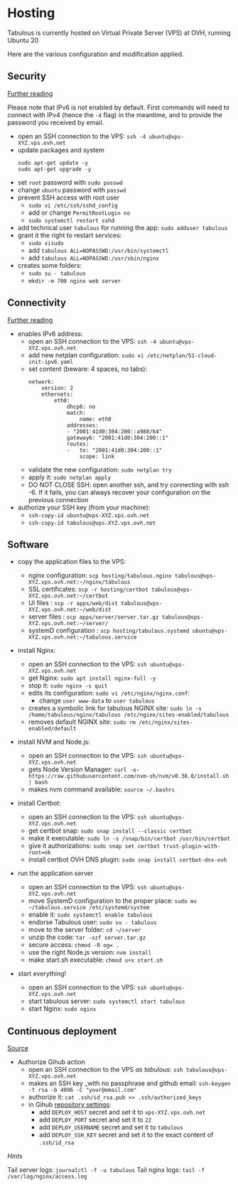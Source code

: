 # Hosting

Tabulous is currently hosted on Virtual Private Server (VPS) at OVH, running Ubuntu 20

Here are the various configuration and modification applied.

## Security

[Further reading](https://docs.ovh.com/fr/vps/conseils-securisation-vps/)

Please note that IPv6 is not enabled by default.
First commands will need to connect with IPv4 (hence the `-4` flag) in the meantime, and to provide the password you received by email.

- open an SSH connection to the VPS: `ssh -4 ubuntu@vps-XYZ.vps.ovh.net`
- update packages and system
  ```shell
  sudo apt-get update -y
  sudo apt-get upgrade -y
  ```
- set `root` password with `sudo passwd`
- change `ubuntu` password with `passwd`
- prevent SSH access with root user
  - `sudo vi /etc/ssh/sshd_config`
  - add or change `PermitRootLogin no`
  - `sudo systemctl restart sshd`
- add technical user `tabulous` for running the app: `sudo adduser tabulous`
- grant it the right to restart services:
  - `sudo visudo`
  - add `tabulous ALL=NOPASSWD:/usr/bin/systemctl`
  - add `tabulous ALL=NOPASSWD:/usr/sbin/nginx`
- creates some folders:
  - `sudo su - tabulous`
  - `mkdir -m 700 nginx web server`

## Connectivity

[Further reading](https://docs.ovh.com/fr/vps/configurer-ipv6/#en-pratique)

- enables IPv6 address:
  - open an SSH connection to the VPS: `ssh -4 ubuntu@vps-XYZ.vps.ovh.net`
  - add new netplan configuration: `sudo vi /etc/netplan/51-cloud-init-ipv6.yaml`
  - set content (beware: 4 spaces, no tabs):
    ```
    network:
        version: 2
        ethernets:
            eth0:
                dhcp6: no
                match:
                    name: eth0
                addresses:
                - "2001:41d0:304:200::a988/64"
                gateway6: "2001:41d0:304:200::1"
                routes:
                -   to: "2001:41d0:304:200::1"
                    scope: link
    ```
  - validate the new configuration: `sudo netplan try`
  - apply it: `sudo netplan apply`
  - DO NOT CLOSE SSH: open another ssh, and try connecting with ssh -6. If it fails, you can always recover your configuration on the previous connection
- authorize your SSH key (from your machine):
  - `ssh-copy-id ubuntu@vps-XYZ.vps.ovh.net`
  - `ssh-copy-id tabulous@vps-XYZ.vps.ovh.net`

## Software

- copy the application files to the VPS:

  - nginx configuration: `scp hosting/tabulous.nginx tabulous@vps-XYZ.vps.ovh.net:~/nginx/tabulous`
  - SSL certificates: `scp -r hosting/certbot tabulous@vps-XYZ.vps.ovh.net:~/certbot`
  - UI files : `scp -r apps/web/dist tabulous@vps-XYZ.vps.ovh.net:~/web/dist`
  - server files : `scp apps/server/server.tar.gz tabulous@vps-XYZ.vps.ovh.net:~/server/`
  - systemD configuration : `scp hosting/tabulous.systemd ubuntu@vps-XYZ.vps.ovh.net:~/tabulous.service`

- install Nginx:

  - open an SSH connection to the VPS: `ssh ubuntu@vps-XYZ.vps.ovh.net`
  - get Nginx: `sudo apt install nginx-full -y`
  - stop it: `sudo nginx -s quit`
  - edits its configuration: `sudo vi /etc/nginx/nginx.conf`:
    - change `user www-data` to `user tabulous`
  - creates a symbolic link for tabulous NGINX site: `sudo ln -s /home/tabulous/nginx/tabulous /etc/nginx/sites-enabled/tabulous`
  - removes default NGINX site: `sudo rm /etc/nginx/sites-enabled/default`

- install NVM and Node.js:

  - open an SSH connection to the VPS: `ssh ubuntu@vps-XYZ.vps.ovh.net`
  - gets Node Version Manager: `curl -o- https://raw.githubusercontent.com/nvm-sh/nvm/v0.38.0/install.sh | bash`
  - makes nvm command available: `source ~/.bashrc`

- install Certbot:

  - open an SSH connection to the VPS: `ssh ubuntu@vps-XYZ.vps.ovh.net`
  - get certbot snap: `sudo snap install --classic certbot`
  - make it executable: `sudo ln -s /snap/bin/certbot /usr/bin/certbot`
  - give it authorizations: `sudo snap set certbot trust-plugin-with-root=ok`
  - install certbot OVH DNS plugin: `sudo snap install certbot-dns-ovh`

- run the application server

  - open an SSH connection to the VPS: `ssh ubuntu@vps-XYZ.vps.ovh.net`
  - move SystemD configuration to the proper place: `sudo mv ~/tabulous.service /etc/systemd/system`
  - enable it: `sudo systemctl enable tabulous`
  - endorse Tabulous user: `sudo su - tabulous`
  - move to the server folder: `cd ~/server`
  - unzip the code: `tar -xzf server.tar.gz`
  - secure access: `chmod -R og= .`
  - use the right Node.js version: `nvm install`
  - make start.sh executable: `chmod u+x start.sh`

- start everything!
  - open an SSH connection to the VPS: `ssh ubuntu@vps-XYZ.vps.ovh.net`
  - start tabulous server: `sudo systemctl start tabulous`
  - start Nginx: `sudo nginx`

## Continuous deployment

[Source](https://coderflex.com/blog/2-easy-steps-to-automate-a-deployment-in-a-vps-with-github-actions)

- Authorize Gihub action
  - open an SSH connection to the VPS _as tabulous_: `ssh tabulous@vps-XYZ.vps.ovh.net`
  - makes an SSH key \_with no passphrase and github email: `ssh-keygen -t rsa -b 4096 -C "your@email.com"`
  - authorize it: `cat .ssh/id_rsa.pub >> .ssh/authorized_keys`
  - in Gihub [repository settings](https://github.com/feugy/tabulous/settings/secrets/actions):
    - add `DEPLOY_HOST` secret and set it to `vps-XYZ.vps.ovh.net`
    - add `DEPLOY_PORT` secret and set it to `22`
    - add `DEPLOY_USERNAME` secret and set it to `tabulous`
    - add `DEPLOY_SSH_KEY` secret and set it to the exact content of `.ssh/id_rsa`

_Hints_

Tail server logs: `journalctl -f -u tabulous`
Tail nginx logs: `tail -f /var/log/nginx/access.log`
